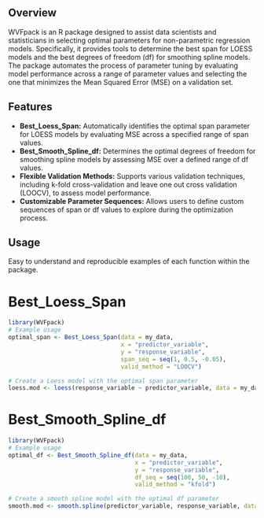 ## Overview
WVFpack is an R package designed to assist data scientists and statisticians in selecting optimal parameters for non-parametric regression models. Specifically, it provides tools to determine the best span for LOESS models and the best degrees of freedom (df) for smoothing spline models. The package automates the process of parameter tuning by evaluating model performance across a range of parameter values and selecting the one that minimizes the Mean Squared Error (MSE) on a validation set.

## Features
- **Best_Loess_Span:**  Automatically identifies the optimal span parameter for LOESS models by evaluating MSE across a specified range of span values.
- **Best_Smooth_Spline_df:**  Determines the optimal degrees of freedom for smoothing spline models by assessing MSE over a defined range of df values.
- **Flexible Validation Methods:**  Supports various validation techniques, including k-fold cross-validation and leave one out cross validation (LOOCV), to assess model performance.
- **Customizable Parameter Sequences:**  Allows users to define custom sequences of span or df values to explore during the optimization process.

## Usage
Easy to understand and reproducible examples of each function within the package.

# Best_Loess_Span
```r
library(WVFpack)
# Example usage
optimal_span <- Best_Loess_Span(data = my_data,
                                x = "predictor_variable",
                                y = "response_variable",
                                span_seq = seq(1, 0.5, -0.05),
                                valid_method = "LOOCV")

# Create a Loess model with the optimal span parameter
loess.mod <- loess(response_variable ~ predictor_variable, data = my_data, span = optimal_span)
```

# Best_Smooth_Spline_df
```r
library(WVFpack)
# Example usage
optimal_df <- Best_Smooth_Spline_df(data = my_data,
                                    x = "predictor_variable",
                                    y = "response_variable",
                                    df_seq = seq(100, 50, -10),
                                    valid_method = "kfold")

# Create a smooth spline model with the optimal df parameter
smooth.mod <- smooth.spline(predictor_variable, response_variable, data = my_data, df = optimal_df)
```
